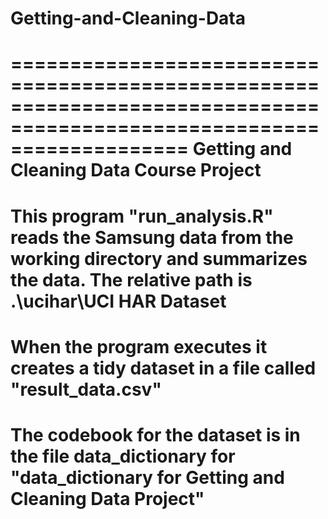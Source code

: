 Getting-and-Cleaning-Data
=========================
=======================================================================================================================
Getting and Cleaning Data Course Project
=======================================================================================================================
This program "run_analysis.R" reads the Samsung data from the working directory and summarizes the data.
The relative path is .\ucihar\UCI HAR Dataset
=======================================================================================================================
When the program executes it creates a tidy dataset in a file called "result_data.csv"
=======================================================================================================================
The codebook for the dataset is in the file data_dictionary for "data_dictionary for Getting and Cleaning Data Project"
=======================================================================================================================
